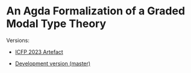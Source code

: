 # An Agda Formalization of a Graded Modal Type Theory

Versions:

- [ICFP 2023 Artefact](icfp23/)

- [Development version (master)](master/)

